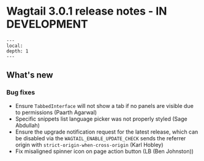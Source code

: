 # Wagtail 3.0.1 release notes - IN DEVELOPMENT

```{contents}
---
local:
depth: 1
---
```

## What's new

### Bug fixes

 * Ensure `TabbedInterface` will not show a tab if no panels are visible due to permissions (Paarth Agarwal)
 * Specific snippets list language picker was not properly styled (Sage Abdullah)
 * Ensure the upgrade notification request for the latest release, which can be disabled via the `WAGTAIL_ENABLE_UPDATE_CHECK` sends the referrer origin with `strict-origin-when-cross-origin` (Karl Hobley)
 * Fix misaligned spinner icon on page action button (LB (Ben Johnston))
